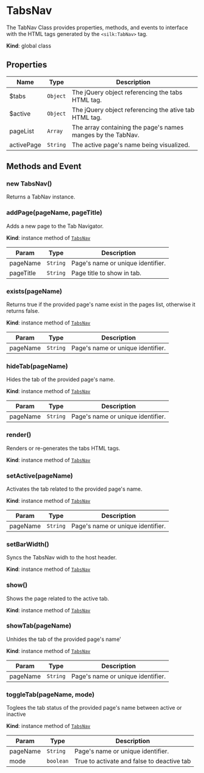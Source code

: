 # TabsNav
 The TabNav Class provides properties, methods, and events to interface with the HTML tags generated by the ```<silk:TabNav>``` tag.

**Kind**: global class  
## Properties

| Name | Type | Description |
| --- | --- | --- |
| $tabs | <code>Object</code> | The jQuery object referencing the tabs HTML tag. |
| $active | <code>Object</code> | The jQuery object referencing the ative tab HTML tag. |
| pageList | <code>Array</code> | The array containing the page's names manges by the TabNav. |
| activePage | <code>String</code> | The active page's name being visualized. |



## Methods and Event
 <a name="_new"></a>

### new TabsNav()
Returns a TabNav instance.

<a name="TabsNav+addPage"></a>

### addPage(pageName, pageTitle)
Adds a new page to the Tab Navigator.

**Kind**: instance method of [<code>TabsNav</code>](#TabsNav)  

| Param | Type | Description |
| --- | --- | --- |
| pageName | <code>String</code> | Page's name or unique identifier. |
| pageTitle | <code>String</code> | Page title to show in tab. |

<a name="TabsNav+exists"></a>

### exists(pageName)
Returns true if the provided page's name exist in the pages list, otherwise it returns false.

**Kind**: instance method of [<code>TabsNav</code>](#TabsNav)  

| Param | Type | Description |
| --- | --- | --- |
| pageName | <code>String</code> | Page's name or unique identifier. |

<a name="TabsNav+hideTab"></a>

### hideTab(pageName)
Hides the tab of the provided page's name.

**Kind**: instance method of [<code>TabsNav</code>](#TabsNav)  

| Param | Type | Description |
| --- | --- | --- |
| pageName | <code>String</code> | Page's name or unique identifier. |

<a name="TabsNav+render"></a>

### render()
Renders or re-generates the tabs HTML tags.

**Kind**: instance method of [<code>TabsNav</code>](#TabsNav)  
<a name="TabsNav+setActive"></a>

### setActive(pageName)
Activates the tab related to the provided page's name.

**Kind**: instance method of [<code>TabsNav</code>](#TabsNav)  

| Param | Type | Description |
| --- | --- | --- |
| pageName | <code>String</code> | Page's name or unique identifier. |

<a name="TabsNav+setBarWidth"></a>

### setBarWidth()
Syncs the TabsNav widh to the host header.

**Kind**: instance method of [<code>TabsNav</code>](#TabsNav)  
<a name="TabsNav+show"></a>

### show()
Shows the page related to the active tab.

**Kind**: instance method of [<code>TabsNav</code>](#TabsNav)  
<a name="TabsNav+showTab"></a>

### showTab(pageName)
Unhides the tab of the provided page's name'

**Kind**: instance method of [<code>TabsNav</code>](#TabsNav)  

| Param | Type | Description |
| --- | --- | --- |
| pageName | <code>String</code> | Page's name or unique identifier. |

<a name="TabsNav+toggleTab"></a>

### toggleTab(pageName, mode)
Toglees the tab status of the provided page's name between active or inactive

**Kind**: instance method of [<code>TabsNav</code>](#TabsNav)  

| Param | Type | Description |
| --- | --- | --- |
| pageName | <code>String</code> | Page's name or unique identifier. |
| mode | <code>boolean</code> | True to  activate and false to deactive tab |


